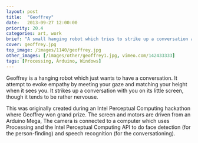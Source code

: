 ```yaml
---
layout: post
title:  "Geoffrey"
date:   2013-09-27 12:00:00
priority: 20.4
categories: art, work
brief: "A small hanging robot which tries to strike up a conversation and evoke empathy."
cover: geoffrey.jpg
top_image: /images/1140/geoffrey.jpg
other_images: [/images/other/geoffrey1.jpg, vimeo.com/142433333]
tags: [Processing, Arduino, Windows]
---
```

Geoffrey is a hanging robot which just wants to have a conversation. It attempt to evoke empathy by meeting your gaze and matching your height when it sees you. It strikes up a conversation with you on its little screen, though it tends to be rather nervouse.

This was originally created during an Intel Perceptual Computing hackathon where Geoffrey won grand prize. The screen and motors are driven from an Arduino Mega, The camera is connected to a computer which uses Processing and the Intel Perceptual Computing API to do face detection (for the person-finding) and speech recognition (for the conversationing).
